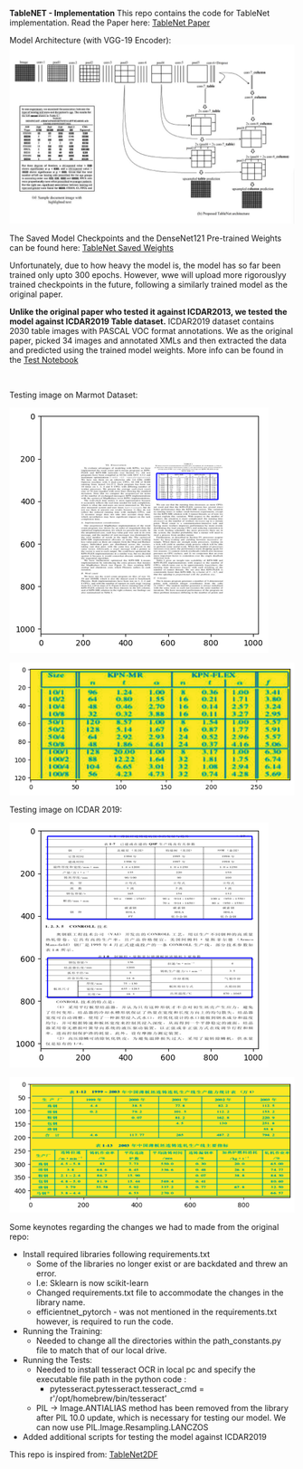 **TableNET - Implementation**
This repo contains the code for TableNet implementation. 
Read the Paper here: [TableNet Paper](https://ieeexplore.ieee.org/document/8978013)

Model Architecture (with VGG-19 Encoder):
![TableNet with VGG-19](modelarch.png)

The Saved Model Checkpoints and the DenseNet121 Pre-trained Weights can be found here:
[TableNet Saved Weights](https://abofi-my.sharepoint.com/:f:/g/personal/somoy_barua_abo_fi/EgFgk_H3uV9Dmo_7eLvYZB4BCaUaKJ1PlFzxcV6OxVYrdA?e=KR9hxd)

Unfortunately, due to how heavy the model is, the model has so far been trained only upto 300 epochs. However, wwe will upload more rigorouslyy 
trained checkpoints in the future, following a similarly trained model as the original paper. 

**Unlike the original paper who tested it against ICDAR2013, we tested the model against ICDAR2019 Table dataset.**
ICDAR2019 dataset contains 2030 table images with PASCAL VOC format annotations. We as the original paper, picked 34 images and annotated XMLs and then extracted the data and predicted using the trained model weights.
More info can be found in the [Test Notebook](Model%20Implementation/model_testing_note.ipynb)

<br/>

Testing image on Marmot Dataset:


![Image from Marmot](marmot_test.png) 


![Table Image](marmot_test_table.png)



Testing image on ICDAR 2019:


![Image from ICDAR2019](icdar2019_test.png) 

![Tables Detected](icdar2019_test_tables.png)

Some keynotes regarding the changes we had to made from the original repo:
- Install required libraries following requirements.txt
    - Some of the libraries no longer exist or are backdated and threw an error.
    - I.e: Sklearn is now scikit-learn
    - Changed requirements.txt file to accommodate the changes in the library name.
    - efficientnet_pytorch - was not mentioned in the requirements.txt however, is required to run the code.
- Running the Training:
    - Needed to change all the directories within the path_constants.py file to match that of our local drive.
- Running the Tests:
    - Needed to install tesseract OCR in local pc and specify the executable file path in the python code :
        - pytesseract.pytesseract.tesseract_cmd = r'/opt/homebrew/bin/tesseract’
    - PIL -> Image.ANTIALIAS method has been removed from the library after PIL 10.0 update, which is necessary for testing our model. We can now use PIL.Image.Resampling.LANCZOS
- Added additional scripts for testing the model against ICDAR2019

This repo is inspired from: [TableNet2DF](https://github.com/LidorPrototype/TableNetTable2df/tree/master)